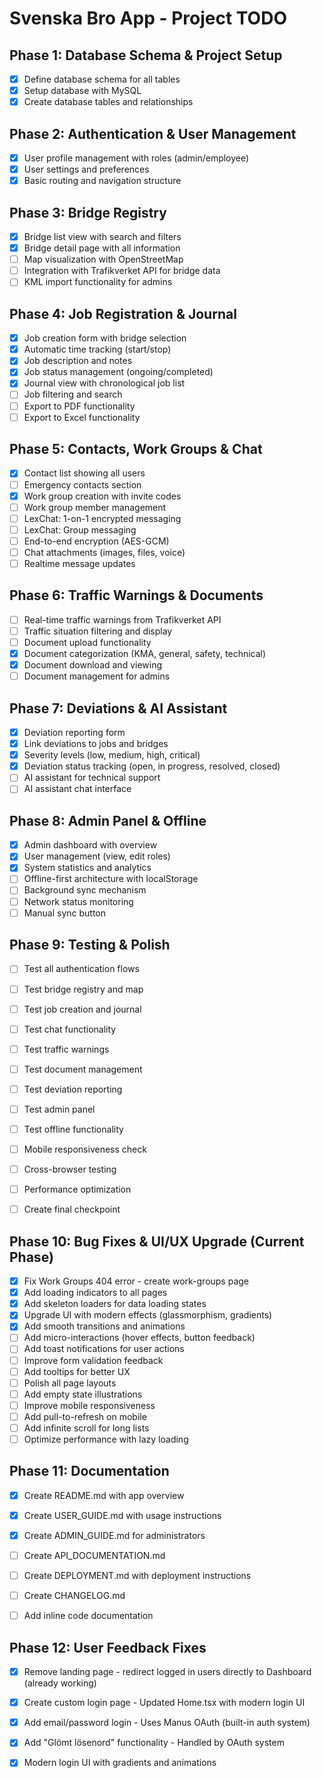 # Svenska Bro App - Project TODO

## Phase 1: Database Schema & Project Setup
- [x] Define database schema for all tables
- [x] Setup database with MySQL
- [x] Create database tables and relationships

## Phase 2: Authentication & User Management
- [x] User profile management with roles (admin/employee)
- [x] User settings and preferences
- [x] Basic routing and navigation structure

## Phase 3: Bridge Registry
- [x] Bridge list view with search and filters
- [x] Bridge detail page with all information
- [ ] Map visualization with OpenStreetMap
- [ ] Integration with Trafikverket API for bridge data
- [ ] KML import functionality for admins

## Phase 4: Job Registration & Journal
- [x] Job creation form with bridge selection
- [x] Automatic time tracking (start/stop)
- [x] Job description and notes
- [x] Job status management (ongoing/completed)
- [x] Journal view with chronological job list
- [ ] Job filtering and search
- [ ] Export to PDF functionality
- [ ] Export to Excel functionality

## Phase 5: Contacts, Work Groups & Chat
- [x] Contact list showing all users
- [ ] Emergency contacts section
- [x] Work group creation with invite codes
- [ ] Work group member management
- [ ] LexChat: 1-on-1 encrypted messaging
- [ ] LexChat: Group messaging
- [ ] End-to-end encryption (AES-GCM)
- [ ] Chat attachments (images, files, voice)
- [ ] Realtime message updates

## Phase 6: Traffic Warnings & Documents
- [ ] Real-time traffic warnings from Trafikverket API
- [ ] Traffic situation filtering and display
- [ ] Document upload functionality
- [x] Document categorization (KMA, general, safety, technical)
- [x] Document download and viewing
- [ ] Document management for admins

## Phase 7: Deviations & AI Assistant
- [x] Deviation reporting form
- [x] Link deviations to jobs and bridges
- [x] Severity levels (low, medium, high, critical)
- [x] Deviation status tracking (open, in progress, resolved, closed)
- [ ] AI assistant for technical support
- [ ] AI assistant chat interface

## Phase 8: Admin Panel & Offline
- [x] Admin dashboard with overview
- [x] User management (view, edit roles)
- [x] System statistics and analytics
- [ ] Offline-first architecture with localStorage
- [ ] Background sync mechanism
- [ ] Network status monitoring
- [ ] Manual sync button

## Phase 9: Testing & Polish
- [ ] Test all authentication flows
- [ ] Test bridge registry and map
- [ ] Test job creation and journal
- [ ] Test chat functionality
- [ ] Test traffic warnings
- [ ] Test document management
- [ ] Test deviation reporting
- [ ] Test admin panel
- [ ] Test offline functionality
- [ ] Mobile responsiveness check
- [ ] Cross-browser testing
- [ ] Performance optimization
- [ ] Create final checkpoint



## Phase 10: Bug Fixes & UI/UX Upgrade (Current Phase)
- [x] Fix Work Groups 404 error - create work-groups page
- [x] Add loading indicators to all pages
- [x] Add skeleton loaders for data loading states
- [x] Upgrade UI with modern effects (glassmorphism, gradients)
- [x] Add smooth transitions and animations
- [ ] Add micro-interactions (hover effects, button feedback)
- [ ] Add toast notifications for user actions
- [ ] Improve form validation feedback
- [ ] Add tooltips for better UX
- [ ] Polish all page layouts
- [ ] Add empty state illustrations
- [ ] Improve mobile responsiveness
- [ ] Add pull-to-refresh on mobile
- [ ] Add infinite scroll for long lists
- [ ] Optimize performance with lazy loading

## Phase 11: Documentation
- [x] Create README.md with app overview
- [x] Create USER_GUIDE.md with usage instructions
- [x] Create ADMIN_GUIDE.md for administrators
- [ ] Create API_DOCUMENTATION.md
- [ ] Create DEPLOYMENT.md with deployment instructions
- [ ] Create CHANGELOG.md
- [ ] Add inline code documentation



## Phase 12: User Feedback Fixes
- [x] Remove landing page - redirect logged in users directly to Dashboard (already working)
- [x] Create custom login page - Updated Home.tsx with modern login UI
- [x] Add email/password login - Uses Manus OAuth (built-in auth system)
- [x] Add "Glömt lösenord" functionality - Handled by OAuth system
- [x] Modern login UI with gradients and animations

